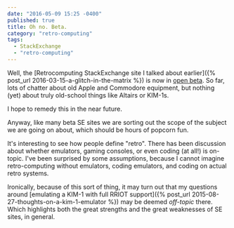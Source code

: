 ```yaml
---
date: "2016-05-09 15:25 -0400"
published: true
title: Oh no. Beta.
category: "retro-computing"
tags: 
  - StackExchange
  - "retro-computing"
---
```

Well, the [Retrocomputing StackExchange site I talked about earlier]({% post_url 2016-03-15-a-glitch-in-the-matrix %}) is now in [open beta](http://retrocomputing.stackexchange.com/). So far, lots of chatter about old Apple and Commodore equipment, but nothing (yet) about truly old-school things like Altairs or KIM-1s.

I hope to remedy this in the near future.

Anyway, like many beta SE sites we are sorting out the scope of the subject we are going on about, which should be hours of popcorn fun.

It's interesting to see how people define "retro". There has been discussion about whether emulators, gaming consoles, or even coding (at all!) is on-topic. I've been surprised by some assumptions, because I cannot imagine retro-computing without emulators, coding emulators, and coding on actual retro systems.

Ironically, because of this sort of thing, it may turn out that my questions around [emulating a KIM-1 with full RRIOT support]({% post_url 2015-08-27-thoughts-on-a-kim-1-emulator %}) may be deemed _off-topic_ there. Which highlights both the great strengths and the great weaknesses of SE sites, in general.
